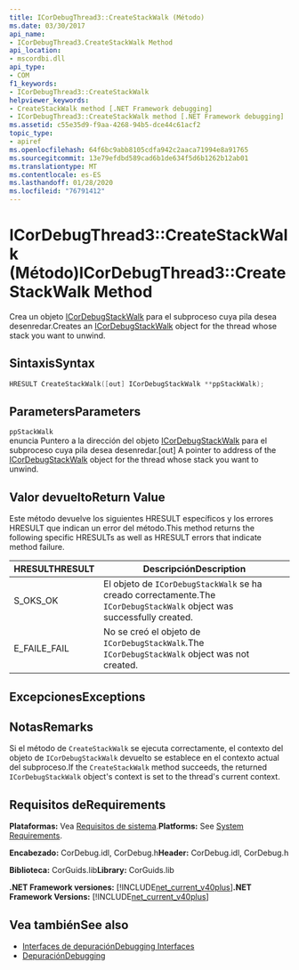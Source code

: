 ```yaml
---
title: ICorDebugThread3::CreateStackWalk (Método)
ms.date: 03/30/2017
api_name:
- ICorDebugThread3.CreateStackWalk Method
api_location:
- mscordbi.dll
api_type:
- COM
f1_keywords:
- ICorDebugThread3::CreateStackWalk
helpviewer_keywords:
- CreateStackWalk method [.NET Framework debugging]
- ICorDebugThread3::CreateStackWalk method [.NET Framework debugging]
ms.assetid: c55e35d9-f9aa-4268-94b5-dce44c61acf2
topic_type:
- apiref
ms.openlocfilehash: 64f6bc9abb8105cdfa942c2aaca71994e8a91765
ms.sourcegitcommit: 13e79efdbd589cad6b1de634f5d6b1262b12ab01
ms.translationtype: MT
ms.contentlocale: es-ES
ms.lasthandoff: 01/28/2020
ms.locfileid: "76791412"
---
```

# <a name="icordebugthread3createstackwalk-method"></a><span data-ttu-id="09483-102">ICorDebugThread3::CreateStackWalk (Método)</span><span class="sxs-lookup"><span data-stu-id="09483-102">ICorDebugThread3::CreateStackWalk Method</span></span>
<span data-ttu-id="09483-103">Crea un objeto [ICorDebugStackWalk](icordebugstackwalk-interface.md) para el subproceso cuya pila desea desenredar.</span><span class="sxs-lookup"><span data-stu-id="09483-103">Creates an [ICorDebugStackWalk](icordebugstackwalk-interface.md) object for the thread whose stack you want to unwind.</span></span>  
  
## <a name="syntax"></a><span data-ttu-id="09483-104">Sintaxis</span><span class="sxs-lookup"><span data-stu-id="09483-104">Syntax</span></span>  
  
```cpp  
HRESULT CreateStackWalk([out] ICorDebugStackWalk **ppStackWalk);  
```  
  
## <a name="parameters"></a><span data-ttu-id="09483-105">Parameters</span><span class="sxs-lookup"><span data-stu-id="09483-105">Parameters</span></span>  
 `ppStackWalk`  
 <span data-ttu-id="09483-106">enuncia Puntero a la dirección del objeto [ICorDebugStackWalk](icordebugstackwalk-interface.md) para el subproceso cuya pila desea desenredar.</span><span class="sxs-lookup"><span data-stu-id="09483-106">[out] A pointer to address of the [ICorDebugStackWalk](icordebugstackwalk-interface.md) object for the thread whose stack you want to unwind.</span></span>  
  
## <a name="return-value"></a><span data-ttu-id="09483-107">Valor devuelto</span><span class="sxs-lookup"><span data-stu-id="09483-107">Return Value</span></span>  
 <span data-ttu-id="09483-108">Este método devuelve los siguientes HRESULT específicos y los errores HRESULT que indican un error del método.</span><span class="sxs-lookup"><span data-stu-id="09483-108">This method returns the following specific HRESULTs as well as HRESULT errors that indicate method failure.</span></span>  
  
|<span data-ttu-id="09483-109">HRESULT</span><span class="sxs-lookup"><span data-stu-id="09483-109">HRESULT</span></span>|<span data-ttu-id="09483-110">Descripción</span><span class="sxs-lookup"><span data-stu-id="09483-110">Description</span></span>|  
|-------------|-----------------|  
|<span data-ttu-id="09483-111">S_OK</span><span class="sxs-lookup"><span data-stu-id="09483-111">S_OK</span></span>|<span data-ttu-id="09483-112">El objeto de `ICorDebugStackWalk` se ha creado correctamente.</span><span class="sxs-lookup"><span data-stu-id="09483-112">The `ICorDebugStackWalk` object was successfully created.</span></span>|  
|<span data-ttu-id="09483-113">E_FAIL</span><span class="sxs-lookup"><span data-stu-id="09483-113">E_FAIL</span></span>|<span data-ttu-id="09483-114">No se creó el objeto de `ICorDebugStackWalk`.</span><span class="sxs-lookup"><span data-stu-id="09483-114">The `ICorDebugStackWalk` object was not created.</span></span>|  
  
## <a name="exceptions"></a><span data-ttu-id="09483-115">Excepciones</span><span class="sxs-lookup"><span data-stu-id="09483-115">Exceptions</span></span>  
  
## <a name="remarks"></a><span data-ttu-id="09483-116">Notas</span><span class="sxs-lookup"><span data-stu-id="09483-116">Remarks</span></span>  
 <span data-ttu-id="09483-117">Si el método de `CreateStackWalk` se ejecuta correctamente, el contexto del objeto de `ICorDebugStackWalk` devuelto se establece en el contexto actual del subproceso.</span><span class="sxs-lookup"><span data-stu-id="09483-117">If the `CreateStackWalk` method succeeds, the returned `ICorDebugStackWalk` object's context is set to the thread's current context.</span></span>  
  
## <a name="requirements"></a><span data-ttu-id="09483-118">Requisitos de</span><span class="sxs-lookup"><span data-stu-id="09483-118">Requirements</span></span>  
 <span data-ttu-id="09483-119">**Plataformas:** Vea [Requisitos de sistema](../../../../docs/framework/get-started/system-requirements.md).</span><span class="sxs-lookup"><span data-stu-id="09483-119">**Platforms:** See [System Requirements](../../../../docs/framework/get-started/system-requirements.md).</span></span>  
  
 <span data-ttu-id="09483-120">**Encabezado:** CorDebug.idl, CorDebug.h</span><span class="sxs-lookup"><span data-stu-id="09483-120">**Header:** CorDebug.idl, CorDebug.h</span></span>  
  
 <span data-ttu-id="09483-121">**Biblioteca:** CorGuids.lib</span><span class="sxs-lookup"><span data-stu-id="09483-121">**Library:** CorGuids.lib</span></span>  
  
 <span data-ttu-id="09483-122">**.NET Framework versiones:** [!INCLUDE[net_current_v40plus](../../../../includes/net-current-v40plus-md.md)]</span><span class="sxs-lookup"><span data-stu-id="09483-122">**.NET Framework Versions:** [!INCLUDE[net_current_v40plus](../../../../includes/net-current-v40plus-md.md)]</span></span>  
  
## <a name="see-also"></a><span data-ttu-id="09483-123">Vea también</span><span class="sxs-lookup"><span data-stu-id="09483-123">See also</span></span>

- [<span data-ttu-id="09483-124">Interfaces de depuración</span><span class="sxs-lookup"><span data-stu-id="09483-124">Debugging Interfaces</span></span>](debugging-interfaces.md)
- [<span data-ttu-id="09483-125">Depuración</span><span class="sxs-lookup"><span data-stu-id="09483-125">Debugging</span></span>](index.md)
